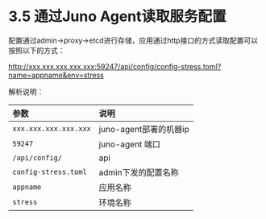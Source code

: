 # 3.5 通过Juno Agent读取服务配置

配置通过admin->proxy->etcd进行存储，应用通过http接口的方式读取配置可以按照以下的方式：

http://xxx.xxx.xxx.xxx.xxx:59247/api/config/config-stress.toml?name=appname&env=stress

解析说明：

|  参数 | 说明 |
|:--------------|:-----|
|`xxx.xxx.xxx.xxx.xxx`|  juno-agent部署的机器ip |
|`59247`| juno-agent 端口 |
|`/api/config/`| api |
|`config-stress.toml` | admin下发的配置名称|
|`appname` | 应用名称|
|`stress` | 环境名称|
